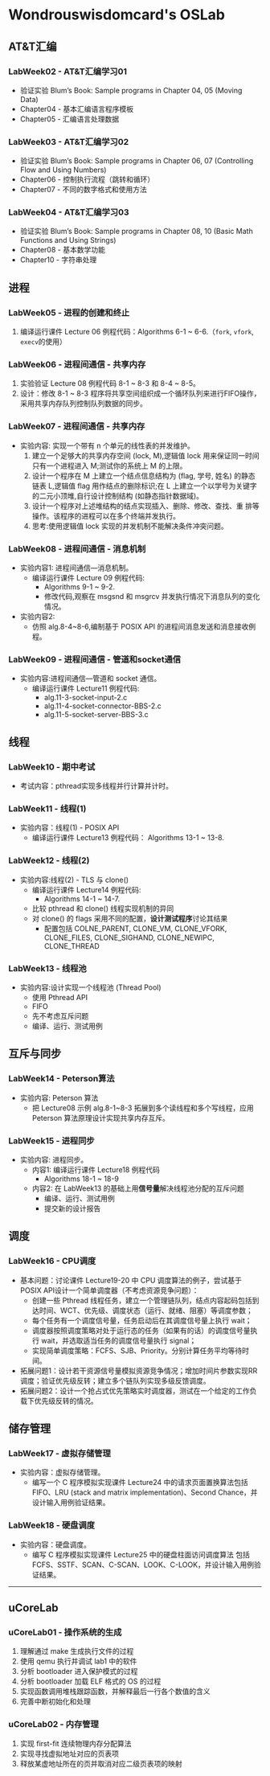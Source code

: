 # Wondrouswisdomcard's OSLab

## AT&T汇编

### LabWeek02 - AT&T汇编学习01
* 验证实验 Blum’s Book: Sample programs in Chapter 04, 05 (Moving Data)
* Chapter04 - 基本汇编语言程序模板
* Chapter05 - 汇编语言处理数据

### LabWeek03 - AT&T汇编学习02
* 验证实验 Blum’s Book: Sample programs in Chapter 06, 07 (Controlling Flow and Using Numbers)
* Chapter06 - 控制执行流程（跳转和循环）
* Chapter07 - 不同的数字格式和使用方法

### LabWeek04 - AT&T汇编学习03
* 验证实验 Blum’s Book: Sample programs in Chapter 08, 10 (Basic Math Functions and Using Strings)
* Chapter08 - 基本数学功能
* Chapter10 - 字符串处理
## 进程

### LabWeek05 - 进程的创建和终止
1. 编译运行课件 Lecture 06 例程代码：Algorithms 6-1 ~ 6-6.（`fork`, `vfork`, `execv`的使用）

### LabWeek06 - 进程间通信 - 共享内存
1. 实验验证 Lecture 08 例程代码 8-1 ~ 8-3 和 8-4 ~ 8-5。
2. 设计：修改 8-1 ~ 8-3 程序将共享空间组织成一个循环队列来进行FIFO操作，采用共享内存队列控制队列数据的同步。
### LabWeek07 - 进程间通信 - 共享内存
* 实验内容: 实现一个带有 n 个单元的线性表的并发维护。
	1. 建立一个足够大的共享内存空间 (lock, M),逻辑值 lock 用来保证同一时间只有一个进程进入 M;测试你的系统上 M 的上限。
	2. 设计一个程序在 M 上建立一个结点信息结构为 (flag, 学号, 姓名) 的静态链表 L,逻辑值 flag 用作结点的删除标识;在 L 上建立一个以学号为关键字的二元小顶堆,自行设计控制结构 (如静态指针数据域)。
	3. 设计一个程序对上述堆结构的结点实现插入、删除、修改、查找、重
	排等操作。该程序的进程可以在多个终端并发执行。
	4. 思考:使用逻辑值 lock 实现的并发机制不能解决条件冲突问题。
### LabWeek08 - 进程间通信 - 消息机制
* 实验内容1: 进程间通信—消息机制。
	* 编译运行课件 Lecture 09 例程代码:
		* Algorithms 9-1 ~ 9-2.
		* 修改代码,观察在 msgsnd 和 msgrcv 并发执行情况下消息队列的变化情况。
* 实验内容2:
	* 仿照 alg.8-4~8-6,编制基于 POSIX API 的进程间消息发送和消息接收例程。
### LabWeek09 - 进程间通信 - 管道和socket通信
* 实验内容:进程间通信—管道和 socket 通信。
	* 编译运行课件 Lecture11 例程代码:
		* alg.11-3-socket-input-2.c
		* alg.11-4-socket-connector-BBS-2.c
		* alg.11-5-socket-server-BBS-3.c
## 线程

### LabWeek10 - 期中考试
* 考试内容：pthread实现多线程并行计算并计时。

### LabWeek11 - 线程(1) 
* 实验内容：线程(1) - POSIX API
    * 编译运行课件 Lecture13 例程代码：
        Algorithms 13-1 ~ 13-8.

### LabWeek12 - 线程(2)
* 实验内容:线程(2) - TLS 与 clone()
	* 编译运行课件 Lecture14 例程代码:
		* Algorithms 14-1 ~ 14-7.
	* 比较 pthread 和 clone() 线程实现机制的异同
	* 对 clone() 的 flags 采用不同的配置，**设计测试程序**讨论其结果
		* 配置包括 COLNE_PARENT, CLONE_VM, CLONE_VFORK, CLONE_FILES, CLONE_SIGHAND, CLONE_NEWIPC, CLONE_THREAD
### LabWeek13 - 线程池
* 实验内容:设计实现一个线程池 (Thread Pool)
	* 使用 Pthread API
	* FIFO
	* 先不考虑互斥问题
	* 编译、运行、测试用例

## 互斥与同步

### LabWeek14 - Peterson算法
* 实验内容: Peterson 算法
    * 把 Lecture08 示例 alg.8-1~8-3 拓展到多个读线程和多个写线程，应用 Peterson 算法原理设计实现共享内存互斥。

### LabWeek15 - 进程同步
* 实验内容: 进程同步。
	* 内容1: 编译运行课件 Lecture18 例程代码
		* Algorithms 18-1 ~ 18-9
	* 内容2: 在 LabWeek13 的基础上用**信号量**解决线程池分配的互斥问题
		* 编译、运行、测试用例
		* 提交新的设计报告

## 调度

### LabWeek16 - CPU调度
* 基本问题：讨论课件 Lecture19-20 中 CPU 调度算法的例子，尝试基于 POSIX API设计一个简单调度器（不考虑资源竞争问题）：
    * 创建一些 Pthread 线程任务，建立一个管理链队列，结点内容起码包括到达时间、WCT、优先级、调度状态（运行、就绪、阻塞）等调度参数；
    * 每个任务有一个调度信号量，任务启动后在其调度信号量上执行 wait；
    * 调度器按照调度策略对处于运行态的任务（如果有的话）的调度信号量执行 wait，并选取适当任务的调度信号量执行 signal；
    * 实现简单调度策略：FCFS、SJB、Priority。分别计算任务平均等待时间。
* 拓展问题1：设计若干资源信号量模拟资源竞争情况；增加时间片参数实现RR调度；验证优先级反转；建立多个链队列实现多级反馈调度。
* 拓展问题2：设计一个抢占式优先策略实时调度器，测试在一个给定的工作负载下优先级反转的情况。

## 储存管理

### LabWeek17 - 虚拟存储管理
* 实验内容：虚拟存储管理。
    * 编写一个 C 程序模拟实现课件 Lecture24 中的请求页面置换算法包括FIFO、LRU (stack and matrix implementation)、Second Chance，并设计输入用例验证结果。
### LabWeek18 - 硬盘调度
* 实验内容：硬盘调度。
	* 编写 C 程序模拟实现课件 Lecture25 中的硬盘柱面访问调度算法 包括 FCFS、SSTF、SCAN、C-SCAN、LOOK、C-LOOK，并设计输入用例验证结果。

---

## uCoreLab

### uCoreLab01 - 操作系统的生成

1. 理解通过 make 生成执行文件的过程
2. 使用 qemu 执行并调试 lab1 中的软件
3. 分析 bootloader 进入保护模式的过程
4. 分析 bootloader 加载 ELF 格式的 OS 的过程
5. 实现函数调用堆栈跟踪函数，并解释最后一行各个数值的含义
6. 完善中断初始化和处理

### uCoreLab02 - 内存管理

1. 实现 first-fit 连续物理内存分配算法
2. 实现寻找虚拟地址对应的页表项
3. 释放某虚地址所在的页并取消对应二级页表项的映射
### 